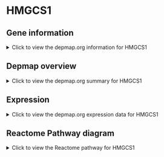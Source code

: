 <h1>HMGCS1</h1>

<h2>Gene information</h2>
<details>
  <summary>Click to view the depmap.org information for HMGCS1</summary>
  <p><a href="https://depmap.org/portal/gene/HMGCS1?tab=about" target="_BLANK">Open page in a new tab...</a></p>
  <iframe src="https://depmap.org/portal/gene/HMGCS1?tab=about" style="border:none;width:100%;height:800px"></iframe>
</details>

<h2>Depmap overview</h2>
<details>
  <summary>Click to view the depmap.org summary for HMGCS1</summary>
  <p><a href="https://depmap.org/portal/gene/HMGCS1?tab=overview" target="_BLANK">Open page in a new tab...</a></p>
  <iframe src="https://depmap.org/portal/gene/HMGCS1?tab=overview" style="border:none;width:100%;height:800px"></iframe>
</details>

<h2>Expression</h2>
<details>
  <summary>Click to view the depmap.org expression data for HMGCS1</summary>
  <p><a href="https://depmap.org/portal/gene/HMGCS1?tab=characterization" target="_BLANK">Open page in a new tab...</a></p>
  <iframe src="https://depmap.org/portal/gene/HMGCS1?tab=characterization" style="border:none;width:100%;height:800px"></iframe>
</details>



<h2>Reactome Pathway diagram</h2>
<details>
  <summary>Click to view the Reactome pathway for HMGCS1</summary>
  <p><a href="https://reactome.org/PathwayBrowser/#/R-HSA-2426168" target="_BLANK">Open page in a new tab...</a></p>
  <p>Activation of gene expression by SREBF (SREBP)</p>
<iframe src="https://reactome.org/PathwayBrowser/#/R-HSA-2426168" style="border:none;width:100%;height:800px"></iframe>
</details>



